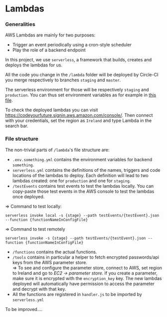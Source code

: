 # Lambdas

### Generalities 

AWS Lambdas are mainly for two purposes:
  - Trigger an event periodically using a cron-style scheduler
  - Play the role of a backend endpoint

In this project, we use `serverless`, a framework that builds, creates and deploys the lambdas for us.

All the code you change in the `/lambda` folder will be deployed by Circle-CI you merge respectively to branches `staging` and `master`.

The serverless environment for those will be respectively `staging` and `production`. You can thus set environment variables as for example in [this file](../lambda/env.pipedrive.yml).

To check the deployed lambdas you can visit https://codeyourfuture.signin.aws.amazon.com/console/. Then connect with your credentials, set the region as `Ireland` and type Lambda in the search bar.

### File structure

The non-trivial parts of `/lambda`'s file structure are:

- `.env.something.yml` contains the environment variables for backend `something`.
- `serverless.yml` contains the definitions of the names, triggers and code locations of the lambdas to deploy. Each definition will lead to two lambdas created: one for `production` and one for `staging`.
- `/testEvents` contains test events to test the lambdas locally. You can copy-paste those test events in the AWS console to test the lambdas once deployed.   

=> Command to test locally:
```
serverless invoke local -s {stage} --path testEvents/{testEvent}.json --function {functionNameInConfigFile}
```
=> Command to test remotely
```
serverless invoke -s {stage} --path testEvents/{testEvent}.json --function {functionNameInConfigFile}
```
- `/functions` contains the actual functions.
- `/tools` contains in particular a helper to fetch encrypted passwords/api keys from the AWS parameter store.  
=> To see and configure the parameter store, connect to AWS, set region to Ireland and go to *EC2 -> parameter store*. If you create a parameter, make sure it is encrypted with the `encryption_key` key. The new lambdas deployed will automatically have permission to access the parameter and decrypt with that key.
- All the functions are registered in `handler.js` to be imported by `serverless.yml`

To be improved....